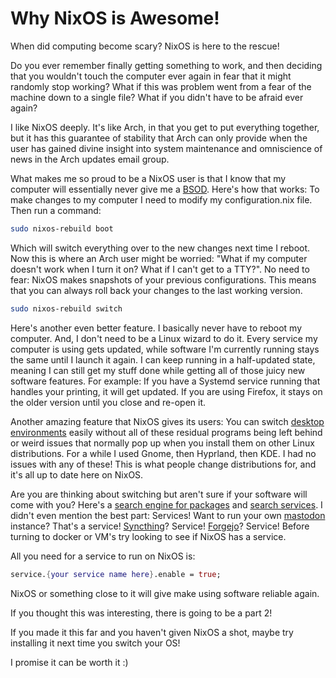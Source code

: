 # Why NixOS is Awesome!

When did computing become scary? NixOS is here to the rescue!

Do you ever remember finally getting something to work, and then deciding that you wouldn't touch the computer ever again in fear that it might randomly stop working? What if this was problem went from a fear of the machine down to a single file? What if you didn't have to be afraid ever again?

I like NixOS deeply. It's like Arch, in that you get to put everything together, but it has this guarantee of stability that Arch can only provide when the user has gained divine insight into system maintenance and omniscience of news in the Arch updates email group.

What makes me so proud to be a NixOS user is that I know that my computer will essentially never give me a [BSOD](https://en.wikipedia.org/wiki/Blue_screen_of_death). Here's how that works: To make changes to my computer I need to modify my configuration.nix file. Then run a command:

```bash
sudo nixos-rebuild boot
```

Which will switch everything over to the new changes next time I reboot. Now this is where an Arch user might be worried: "What if my computer doesn't work when I turn it on? What if I can't get to a TTY?". No need to fear: NixOS makes snapshots of your previous configurations. This means that you can always roll back your changes to the last working version.

```bash
sudo nixos-rebuild switch
```

Here's another even better feature. I basically never have to reboot my computer. And, I don't need to be a Linux wizard to do it. Every service my computer is using gets updated, while software I'm currently running stays the same until I launch it again. I can keep running in a half-updated state, meaning I can still get my stuff done while getting all of those juicy new software features. For example: If you have a Systemd service running that handles your printing, it will get updated. If you are using Firefox, it stays on the older version until you close and re-open it.

Another amazing feature that NixOS gives its users: You can switch [desktop environments](https://en.wikipedia.org/wiki/Desktop_environment#Gallery) easily without all of these residual programs being left behind or weird issues that normally pop up when you install them on other Linux distributions. For a while I used Gnome, then Hyprland, then KDE. I had no issues with any of these! This is what people change distributions for, and it's all up to date here on NixOS.

Are you are thinking about switching but aren't sure if your software will come with you? Here's a [search engine for packages](https://search.nixos.org/packages) and [search services](https://search.nixos.org/options?). I didn't even mention the best part: Services! Want to run your own [mastodon](https://mastodon.social/explore) instance? That's a service! [Syncthing](https://syncthing.net)? Service! [Forgejo](https://forgejo.org/)? Service! Before turning to docker or VM's try looking to see if NixOS has a service.

All you need for a service to run on NixOS is:

```nix
service.{your service name here}.enable = true;
```

NixOS or something close to it will give make using software reliable again.

If you thought this was interesting, there is going to be a part 2!

If you made it this far and you haven't given NixOS a shot, maybe try installing it next time you switch your OS!

I promise it can be worth it :)
